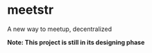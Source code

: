 # meetstr
A new way to meetup, decentralized

**Note: This project is still in its designing phase**
